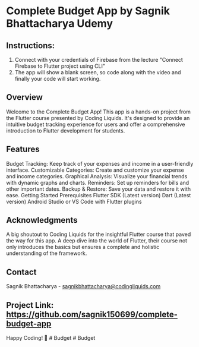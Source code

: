 # Complete Budget App by Sagnik Bhattacharya Udemy
## Instructions:
1. Connect with your credentials of Firebase from the lecture "Connect Firebase to Flutter project using CLI"
2. The app will show a blank screen, so code along with the video and finally your code will start working.

## Overview
Welcome to the Complete Budget App! This app is a hands-on project from the Flutter course presented by Coding Liquids. It's designed to provide an intuitive budget tracking experience for users and offer a comprehensive introduction to Flutter development for students.

## Features
Budget Tracking: Keep track of your expenses and income in a user-friendly interface.
Customizable Categories: Create and customize your expense and income categories.
Graphical Analysis: Visualize your financial trends with dynamic graphs and charts.
Reminders: Set up reminders for bills and other important dates.
Backup & Restore: Save your data and restore it with ease.
Getting Started
Prerequisites
Flutter SDK (Latest version)
Dart (Latest version)
Android Studio or VS Code with Flutter plugins

## Acknowledgments
A big shoutout to Coding Liquids for the insightful Flutter course that paved the way for this app. A deep dive into the world of Flutter, their course not only introduces the basics but ensures a complete and holistic understanding of the framework.


## Contact
Sagnik Bhattacharya - sagnikbhattacharya@codingliquids.com

## Project Link: https://github.com/sagnik150699/complete-budget-app

Happy Coding! 🚀
#   B u d g e t  
 #   B u d g e t  
 